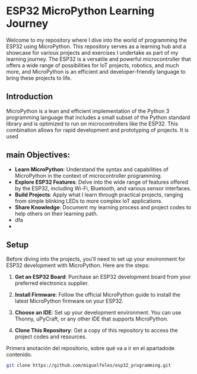 
# ESP32 MicroPython Learning Journey

Welcome to my repository where I dive into the world of programming the ESP32 using MicroPython. This repository serves as a learning hub and a showcase for various projects and exercises I undertake as part of my learning journey. The ESP32 is a versatile and powerful microcontroller that offers a wide range of possibilities for IoT projects, robotics, and much more, and MicroPython is an efficient and developer-friendly language to bring these projects to life.

## Introduction

MicroPython is a lean and efficient implementation of the Python 3 programming language that includes a small subset of the Python standard library and is optimized to run on microcontrollers like the ESP32. This combination allows for rapid development and prototyping of projects. It is used

## main Objectives:
- **Learn MicroPython**: Understand the syntax and capabilities of MicroPython in the context of microcontroller programming.
- **Explore ESP32 Features**: Delve into the wide range of features offered by the ESP32, including Wi-Fi, Bluetooth, and various sensor interfaces.
- **Build Projects**: Apply what I learn through practical projects, ranging from simple blinking LEDs to more complex IoT applications.
- **Share Knowledge**: Document my learning process and project codes to help others on their learning path.
- dfa
- 
## Setup

Before diving into the projects, you'll need to set up your environment for ESP32 development with MicroPython. Here are the steps:

1. **Get an ESP32 Board**: Purchase an ESP32 development board from your preferred electronics supplier.


2. **Install Firmware**: Follow the official MicroPython guide to install the latest MicroPython firmware on your ESP32.
3. **Choose an IDE**: Set up your development environment. You can use Thonny, uPyCraft, or any other IDE that supports MicroPython.
4. **Clone This Repository**: Get a copy of this repository to access the project codes and resources.

Primera anotación del repositorio, sobre qué va a ir en el apartadode contenido.
```bash
git clone https://github.com/miguelfeles/esp32_programming.git
